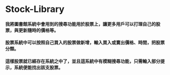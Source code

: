 # Stock-Library
#### 我將圖書館系統中會用到的搜尋功能用於股票上，讓更多用戶可以打理自己的股票，與更新隨時的價格等。
#### 股票系統中可以按照自己買入的股票做新增，輸入買入或賣出價格、時間，把股票分類。
#### 這樣股票就已經存在系統之中了，並且這系統中有模糊搜尋功能，只需輸入部分提示，系統便能找出該支股票。
